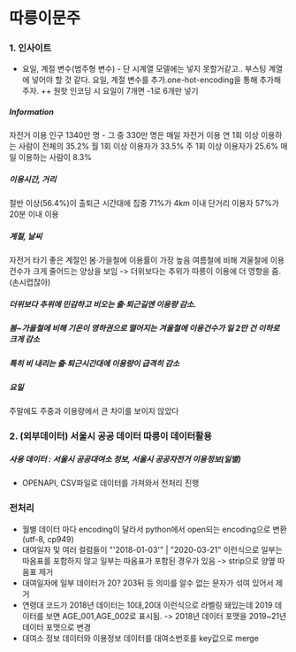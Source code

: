 # 따릉이문주

### 1. 인사이트
- 요일, 계절 변수(범주형 변수) - 단 시계열 모델에는 넣지 못할거같고.. 부스팅 계열에 넣어야 할 것 같다.
요일, 계절 변수를 추가.one-hot-encoding을 통해 추가해주자. ++ 원핫 인코딩 시 요일이 7개면 -1로 6개만 넣기

##### Information
자전거 이용 인구 1340만 명 - 그 중 330만 명은 매일 자전거 이용
연 1회 이상 이용하는 사람이 전체의 35.2%
월 1회 이상 이용자가 33.5%
주 1회 이상 이용자가 25.6%
매일 이용하는 사람이 8.3%

##### 이용시간, 거리
절반 이상(56.4%)이 출퇴근 시간대에 집중
71%가 4km 이내 단거리 이용자
57%가 20분 이내 이용

##### 계절, 날씨
자전거 타기 좋은 계절인 봄‧가을철에 이용률이 가장 높음
여름철에 비해 겨울철에 이용건수가 크게 줄어드는 양상을 보임 -> 더위보다는 추위가 따릉이 이용에 더 영향을 줌.(손시렵잖아)

##### 더위보다 추위에 민감하고 비오는 출‧퇴근길엔 이용량 감소. 
##### 봄~가을철에 비해 기온이 영하권으로 떨어지는 겨울철에 이용건수가 일 2만 건 이하로 크게 감소
##### 특히 비 내리는 출‧퇴근시간대에 이용량이 급격히 감소

##### 요일
주말에도 주중과 이용량에서 큰 차이를 보이지 않았다

### 2. (외부데이터) 서울시 공공 데이터 따릉이 데이터활용

##### 사용 데이터 : 서울시 공공대여소 정보, 서울시 공공자전거 이용정보(일별)
- OPENAPI, CSV파일로 데이터를 가져와서 전처리 진행

### 전처리
- 월별 데이터 마다 encoding이 달라서 python에서 open되는 encoding으로 변환 (utf-8, cp949)
- 대여일자 및 여러 컬럼들이 "'2018-01-03'" | "2020-03-21" 이런식으로 일부는 따옴표를 포함하지 않고 일부는 따옴표가 포함된 경우가 있음 
-> strip으로 양옆 따옴표 제거
- 대여일자에 일부 데이터가 20? 203뒤 등 의미를 알수 없는 문자가 섞여 있어서 제거
- 연령대 코드가 2018년 데이터는 10대,20대 이런식으로 라벨링 돼있는데 2019 데이터를 보면 AGE_001,AGE_002로 표시됨. 
-> 2018년 데이터 포맷을 2019~21년 데이터 포맷으로 변경
- 대여소 정보 데이터와 이용정보 데이터를 대여소번호를 key값으로 merge
